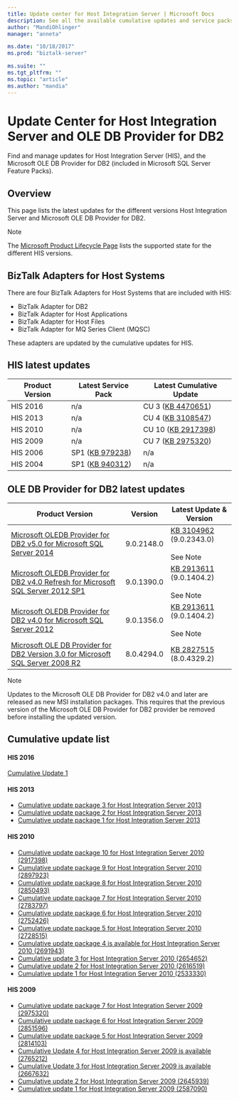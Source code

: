 ```yaml
---
title: Update center for Host Integration Server | Microsoft Docs
description: See all the available cumulative updates and service packs available for HIS and OLE DB Provider for DB2
author: "MandiOhlinger"
manager: "anneta"

ms.date: "10/18/2017"
ms.prod: "biztalk-server"

ms.suite: ""
ms.tgt_pltfrm: ""
ms.topic: "article"
ms.author: "mandia"
---
```



# Update Center for Host Integration Server and OLE DB Provider for DB2

Find and manage updates for Host Integration Server (HIS), and the Microsoft OLE DB Provider for DB2 (included in Microsoft SQL Server Feature Packs).

## Overview
This page lists the latest updates for the different versions Host Integration Server and Microsoft OLE DB Provider for DB2.

> [!NOTE]
> The [Microsoft Product Lifecycle Page](https://support.microsoft.com/lifecycle/) lists the supported state for the different HIS versions.

## BizTalk Adapters for Host Systems
There are four BizTalk Adapters for Host Systems that are included with HIS:

* BizTalk Adapter for DB2
* BizTalk Adapter for Host Applications
* BizTalk Adapter for Host Files
* BizTalk Adapter for MQ Series Client (MQSC)

These adapters are updated by the cumulative updates for HIS.

## HIS latest updates

| Product Version | Latest Service Pack | Latest Cumulative Update |
| --- | --- | --- |
| HIS 2016 | n/a | CU 3 ([KB 4470651](https://support.microsoft.com/en-nz/help/4470651/)) |
| HIS 2013 | n/a | CU 4 ([KB 3108547](https://support.microsoft.com/kb/3108547)) |
|  HIS 2010 | n/a | CU 10 ([KB 2917398](https://support.microsoft.com/kb/2917398)) |
|  HIS 2009 | n/a | CU 7 ([KB 2975320](https://support.microsoft.com/kb/2975320)) |
|  HIS 2006 | SP1 ([KB 979238](https://support.microsoft.com/kb/979238))  | n/a |
|  HIS 2004 |  SP1 ([KB 940312](https://support.microsoft.com/kb/940312)) | n/a |

## OLE DB Provider for DB2 latest updates

| Product Version | Version | Latest Update & Version |
| --- | --- | --- |
| [Microsoft OLEDB Provider for DB2 v5.0 for Microsoft SQL Server 2014](https://www.microsoft.com/download/details.aspx?id=42295) | 9.0.2148.0 |[KB 3104962](https://support.microsoft.com/kb/3104962) (9.0.2343.0) <br/><br/>See Note |
| [Microsoft OLEDB Provider for DB2 v4.0 Refresh for Microsoft SQL Server 2012 SP1](https://www.microsoft.com/download/details.aspx?id=35580) | 9.0.1390.0  | [KB 2913611](https://support.microsoft.com/kb/2913611) (9.0.1404.2) <br/><br/>See Note |
| [Microsoft OLEDB Provider for DB2 v4.0 for Microsoft SQL Server 2012](https://www.microsoft.com/download/details.aspx?id=29065) | 9.0.1356.0 | [KB 2913611](https://support.microsoft.com/kb/2913611) (9.0.1404.2) <br/><br/>See Note |
| [Microsoft OLE DB Provider for DB2 Version 3.0 for Microsoft SQL Server 2008 R2](https://www.microsoft.com/download/details.aspx?id=26728) | 8.0.4294.0 | [KB 2827515](https://support.microsoft.com/kb/2827515) (8.0.4329.2) |

> [!NOTE]
> Updates to the Microsoft OLE DB Provider for DB2 v4.0 and later are released as new MSI installation packages. This requires that the previous version of the Microsoft OLE DB Provider for DB2 provider be removed before installing the updated version.

## Cumulative update list

#### HIS 2016
[Cumulative Update 1](https://support.microsoft.com/help/3216544) 

#### HIS 2013

-   [Cumulative update package 3 for Host Integration Server 2013](https://support.microsoft.com/kb/3019572)
-   [Cumulative update package 2 for Host Integration Server 2013](https://support.microsoft.com/kb/2929767)
-   [Cumulative update package 1 for Host Integration Server 2013](https://support.microsoft.com/kb/2908834)

#### HIS 2010

-   [Cumulative update package 10 for Host Integration Server 2010 (2917398)](https://support.microsoft.com/kb/2917398)
-   [Cumulative update package 9 for Host Integration Server 2010 (2897923)](https://support.microsoft.com/kb/2897923)
-   [Cumulative update package 8 for Host Integration Server 2010 (2850493)](https://support.microsoft.com/kb/2850493)
-   [Cumulative update package 7 for Host Integration Server 2010 (2783797)](https://support.microsoft.com/kb/2783797)
-   [Cumulative update package 6 for Host Integration Server 2010 (2752426)](https://support.microsoft.com/kb/2752426)
-   [Cumulative update package 5 for Host Integration Server 2010 (2728515)](https://support.microsoft.com/kb/2728515)
-   [Cumulative update package 4 is available for Host Integration Server 2010 (2691943)](https://support.microsoft.com/?id=2691943)
-   [Cumulative update 3 for Host Integration Server 2010 (2654652)](https://support.microsoft.com/kb/2654652)
-   [Cumulative update 2 for Host Integration Server 2010 (2616519)](https://support.microsoft.com/kb/2616519)
-   [Cumulative update 1 for Host Integration Server 2010 (2533330)](https://support.microsoft.com/kb/2533330)

#### HIS 2009

-   [Cumulative update package 7 for Host Integration Server 2009 (2975320)](https://support.microsoft.com/kb/2975320)
-   [Cumulative update package 6 for Host Integration Server 2009 (2851596)](https://support.microsoft.com/kb/2851596)
-   [Cumulative update package 5 for Host Integration Server 2009 (2814103)](https://support.microsoft.com/kb/2814103)
-   [Cumulative Update 4 for Host Integration Server 2009 is available (2765212)](https://support.microsoft.com/kb/2765212)
-   [Cumulative Update 3 for Host Integration Server 2009 is available (2667632)](https://support.microsoft.com/kb/2667632)
-   [Cumulative update 2 for Host Integration Server 2009 (2645939)](https://support.microsoft.com/kb/2645939)
-   [Cumulative update 1 for Host Integration Server 2009 (2587090)](https://support.microsoft.com/kb/2587090)

